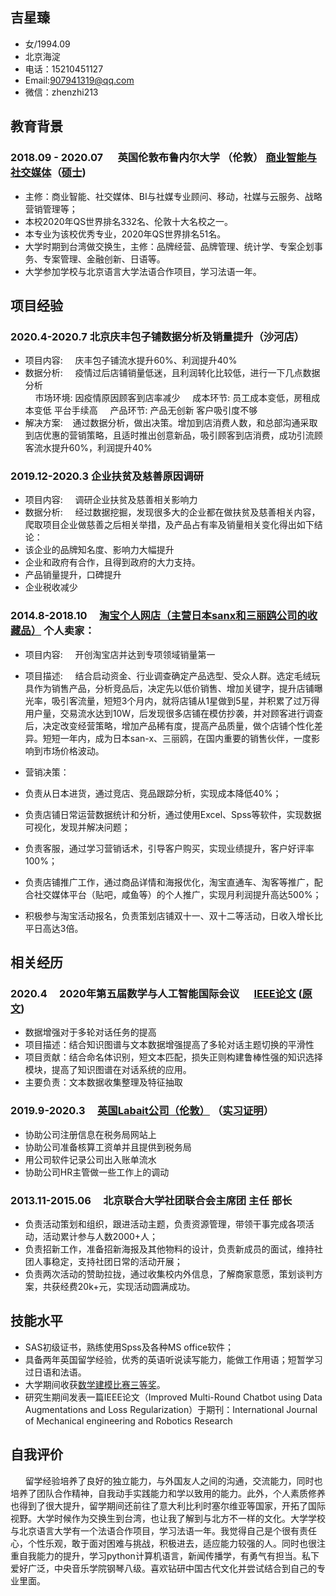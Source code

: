 ## 吉星臻
- 女/1994.09
- 北京海淀 
- 电话：15210451127
- Email:907941319@qq.com
- 微信：zhenzhi213


## 教育背景
### 2018.09 - 2020.07          &nbsp;&nbsp;&nbsp;&nbsp;  英国伦敦布鲁内尔大学 （伦敦）           [商业智能与社交媒体](https://github.com/xingzhenji/work/blob/gh-pages/毕业证.jpg)（[硕士](https://github.com/xingzhenji/work/blob/gh-pages/大使馆学位证明.jpg))
- 主修：商业智能、社交媒体、BI与社媒专业顾问、移动，社媒与云服务、战略营销管理等；
- 本校2020年QS世界排名332名、伦敦十大名校之一。
- 本专业为该校优秀专业，2020年QS世界排名51名。
- 大学时期到台湾做交换生，主修：品牌经营、品牌管理、统计学、专案企划事务、专案管理、金融创新、日语等。
- 大学参加学校与北京语言大学法语合作项目，学习法语一年。

## 项目经验
### 2020.4-2020.7 北京庆丰包子铺数据分析及销量提升（沙河店）
- 项目内容: &nbsp;&nbsp;&nbsp;&nbsp;庆丰包子铺流水提升60%、利润提升40%
- 数据分析: &nbsp;&nbsp;&nbsp;&nbsp;疫情过后店铺销量低迷，且利润转化比较低，进行一下几点数据分析  
&nbsp;&nbsp;&nbsp;&nbsp;市场环境: 因疫情原因顾客到店率减少 
&nbsp;&nbsp;&nbsp;&nbsp;成本环节: 员工成本变低，房租成本变低 平台手续高
&nbsp;&nbsp;&nbsp;&nbsp;产品环节: 产品无创新 客户吸引度不够
- 解决方案:&nbsp;&nbsp;&nbsp;&nbsp;通过数据分析，做出决策。增加到店消费人数，和总部沟通采取到店优惠的营销策略，且适时推出创意新品，吸引顾客到店消费，成功引流顾客流水提升60%，利润提升40%



### 2019.12-2020.3 企业扶贫及慈善原因调研
- 项目内容: &nbsp;&nbsp;&nbsp;&nbsp;调研企业扶贫及慈善相关影响力
- 数据分析: &nbsp;&nbsp;&nbsp;&nbsp;经过数据挖掘，发现很多大的企业都在做扶贫及慈善相关内容，爬取项目企业做慈善之后相关举措，及产品占有率及销量相关变化得出如下结论：
- 该企业的品牌知名度、影响力大幅提升
- 企业和政府有合作，且得到政府的大力支持。
- 产品销量提升，口碑提升
- 企业税收减少

### 2014.8-2018.10       &nbsp;&nbsp;&nbsp;&nbsp;[淘宝个人网店（主营日本sanx和三丽鸥公司的收藏品）](https://shop116652074.taobao.com/?spm=a230r.7195193.1997079397.2.445c58baa3nNh1)           个人卖家：

- 项目内容: &nbsp;&nbsp;&nbsp;&nbsp;开创淘宝店并达到专项领域销量第一

- 项目描述:
 &nbsp;&nbsp;&nbsp;&nbsp;结合启动资金、行业调查确定产品选型、受众人群。选定毛绒玩具作为销售产品，分析竞品后，决定先以低价销售、增加关键字，提升店铺曝光率，吸引客流量，短短3个月内，就将店铺从1星做到5星，并积累了过万得用户量，交易流水达到10W，后发现很多店铺在模仿抄袭，并对顾客进行调查后，决定改变经营策略，增加产品稀有度，提高产品质量，做个店铺个性化差异。短短一年内，成为日本san-x、三丽鸥，在国内重要的销售伙伴，一度影响到市场价格波动。
- 营销决策：
- 负责从日本进货，通过竞店、竞品跟踪分析，实现成本降低40%；
- 负责店铺日常运营数据统计和分析，通过使用Excel、Spss等软件，实现数据可视化，发现并解决问题；
- 负责客服，通过学习营销话术，引导客户购买，实现业绩提升，客户好评率100%；
- 负责店铺推广工作，通过商品详情和海报优化，淘宝直通车、淘客等推广，配合社交媒体平台（贴吧，咸鱼等）的个人推广，实现月利润提升高达500%；
- 积极参与淘宝活动报名，负责策划店铺双十一、双十二等活动，日收入增长比平日高达3倍。


## 相关经历

### 2020.4         &nbsp;&nbsp;&nbsp;&nbsp;2020年第五届数学与人工智能国际会议 &nbsp;&nbsp;&nbsp;&nbsp; [IEEE论文](https://github.com/xingzhenji/work/blob/gh-pages/IEEE证明.pdf) ([原文](https://github.com/xingzhenji/work/blob/gh-pages/原文%20IEEE论文.pdf))

- 数据增强对于多轮对话任务的提高
- 项目描述：结合知识图谱与文本数据增强提高了多轮对话主题切换的平滑性
- 项目贡献：结合命名体识别，短文本匹配，损失正则构建鲁棒性强的知识选择模块，提高了知识图谱在对话系统的应用。
- 主要负责：文本数据收集整理及特征抽取


### 2019.9-2020.3               &nbsp;&nbsp;&nbsp;&nbsp;[英国Labait公司（伦敦）](http://www.labaitpro.co.uk)      （[实习证明](https://github.com/xingzhenji/work/blob/gh-pages/实习证明.jpg )）

- 协助公司注册信息在税务局网站上
- 协助公司准备核算工资单并且提供到税务局
- 用公司软件记录公司出入账单流水
- 协助公司HR主管做一些工作上的调动


### 2013.11-2015.06    &nbsp;&nbsp;&nbsp;&nbsp;北京联合大学社团联合会主席团   主任 部长

- 负责活动策划和组织，跟进活动主题，负责资源管理，带领干事完成各项活动，活动累计参与人数2000+人；
- 负责招新工作，准备招新海报及其他物料的设计，负责新成员的面试，维持社团人事稳定，支持社团日常的活动开展；
- 负责两次活动的赞助拉拢，通过收集校内外信息，了解商家意愿，策划谈判方案，共获经费20k+元，实现活动圆满成功。


## 技能水平

- SAS初级证书，熟练使用Spss及各种MS office软件；
- 具备两年英国留学经验，优秀的英语听说读写能力，能做工作用语；短暂学习过日语和法语。
- 大学期间收获[数学建模比赛三等奖](https://github.com/xingzhenji/work/blob/gh-pages/扫描.png)。
- 研究生期间发表一篇IEEE论文（Improved Multi-Round Chatbot using Data Augmentations and Loss Regularization）于期刊：International Journal of Mechanical engineering and Robotics Research

## 自我评价
 
&nbsp;&nbsp;&nbsp;&nbsp;&nbsp;&nbsp;留学经验培养了良好的独立能力，与外国友人之间的沟通，交流能力，同时也培养了团队合作精神，自我动手实践能力和学以致用的能力。此外，个人素质修养也得到了很大提升，留学期间还前往了意大利比利时塞尔维亚等国家，开拓了国际视野。大学时候作为交换生到台湾，也让我了解到与北方不一样的文化。大学学校与北京语言大学有一个法语合作项目，学习法语一年。我觉得自己是个很有责任心，个性乐观，敢于面对困难与挑战，积极进去，适应能力较强的人。同时也很注重自我能力的提升，学习python计算机语言，新闻传播学，有勇气有担当。私下爱好广泛，中央音乐学院钢琴八级。喜欢钻研中国古代文化并尝试结合到自己的专业里面。
